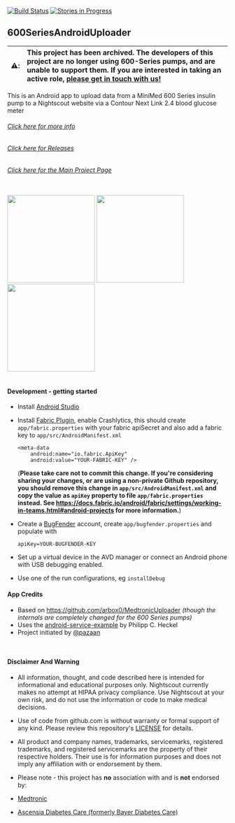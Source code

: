 [![Build Status](https://travis-ci.org/pazaan/600SeriesAndroidUploader.svg?branch=master)](https://travis-ci.org/pazaan/600SeriesAndroidUploader)
[![Stories in Progress](https://badge.waffle.io/pazaan/600SeriesAndroidUploader.svg?label=in%20progress&title=In%20Progress)](http://waffle.io/pazaan/600SeriesAndroidUploader)

## 600SeriesAndroidUploader

⚠️: | This project has been archived. The developers of this project are no longer using 600-Series pumps, and are unable to support them. If you are interested in taking an active role, [please get in touch with us!](https://gitter.im/pazaan)
:---: | :---

This is an Android app to upload data from a MiniMed 600 Series insulin pump to a Nightscout website via a Contour Next Link 2.4 blood glucose meter

###### [Click here for more info](https://github.com/pazaan/600SeriesAndroidUploader/wiki)
###### [Click here for Releases](https://github.com/pazaan/600SeriesAndroidUploader/releases)
###### [Click here for the Main Project Page](http://pazaan.github.io/600SeriesAndroidUploader/)

<br/>
<a target="blank" href="https://raw.githubusercontent.com/wiki/pazaan/600SeriesAndroidUploader/images/kit-showing-app.jpg"><img src="https://raw.githubusercontent.com/wiki/pazaan/600SeriesAndroidUploader/images/kit-showing-app.jpg" width="200"></a>
<a target="blank" href="https://raw.githubusercontent.com/wiki/pazaan/600SeriesAndroidUploader/images/kit-in-case-1.jpg"><img src="https://raw.githubusercontent.com/wiki/pazaan/600SeriesAndroidUploader/images/kit-in-case-1.jpg" width="200"></a>
<a target="blank" href="https://raw.githubusercontent.com/wiki/pazaan/600SeriesAndroidUploader/images/kit-in-case-2.jpg"><img src="https://raw.githubusercontent.com/wiki/pazaan/600SeriesAndroidUploader/images/kit-in-case-2.jpg" width="200"></a>
<br/><br/>

#### Development - getting started

 - Install [Android Studio](https://developer.android.com/studio/index.html)
 - Install [Fabric Plugin](https://fabric.io), enable Crashlytics, this should create `app/fabric.properties` with your fabric apiSecret and also add a fabric key to `app/src/AndroidManifest.xml`

   ```
   <meta-data
       android:name="io.fabric.ApiKey"
       android:value="YOUR-FABRIC-KEY" />
   ```

   (**Please take care not to commit this change.
      If you're considering sharing your changes, or are using a non-private
      Github repository, you should remove this change in
      `app/src/AndroidManifest.xml` and copy the value as `apiKey` property
      to file `app/fabric.properties` instead. See
      https://docs.fabric.io/android/fabric/settings/working-in-teams.html#android-projects
      for more information.**)
 - Create a [BugFender](https://app.bugfender.com) account, create `app/bugfender.properties` and populate with

   ```
   apiKey=YOUR-BUGFENDER-KEY
   ```
 - Set up a virtual device in the AVD manager or connect an Android phone with USB debugging enabled.

 - Use one of the run configurations, eg `installDebug`
 
#### App Credits
* Based on https://github.com/arbox0/MedtronicUploader *(though the internals are completely changed for the 600 Series pumps)*
* Uses the [android-service-example](https://code.launchpad.net/~binwiederhier/+junk/android-service-example) by Philipp C. Heckel
* Project initiated by [@pazaan](https://github.com/pazaan)

<br/>

#### Disclaimer And Warning

+ All information, thought, and code described here is intended for informational and educational purposes only. Nightscout currently makes no attempt at HIPAA privacy compliance. Use Nightscout at your own risk, and do not use the information or code to make medical decisions.

+ Use of code from github.com is without warranty or formal support of any kind. Please review this repository's [LICENSE](https://github.com/pazaan/600SeriesAndroidUploader/blob/master/LICENSE) for details. 

+ All product and company names, trademarks, servicemarks, registered trademarks, and registered servicemarks are the property of their respective holders. Their use is for information purposes and does not imply any affiliation with or endorsement by them. 

+ Please note - this project has **no** association with and is **not** endorsed by:
 + [Medtronic](http://www.medtronicdiabetes.com/)
 + [Ascensia Diabetes Care (formerly Bayer Diabetes Care)](http://www.ascensia.com/)
